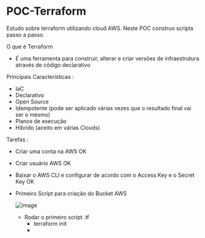 # POC-Terraform
Estudo sobre terraform utilizando cloud AWS. Neste POC construo scripts passo a passo.

O que é Terraform
- É uma ferramenta para construir, alterar e criar versões de infraestrutura através de código declarativo

Principais Características :
- IaC
- Declarativo
- Open Source
- Idempotente (pode ser aplicado várias vezes que o resultado final vai ser o mesmo)
- Planos de execução
- Hibrido (aceito em várias Clouds)

Tarefas :

- Criar uma conta na AWS OK
- Criar usuário AWS OK
- Baixar o AWS CLI e configurar de acordo com o Access Key e o Secret Key OK
- Primeiro Script para criação do Bucket AWS


  ![image](https://github.com/gsvimieiro/POC-Terraform/assets/25323854/5d34c2a5-f682-4595-814e-c400c45336f2)

  - Rodar o primeiro script .tf
      - terraform init
      - 

